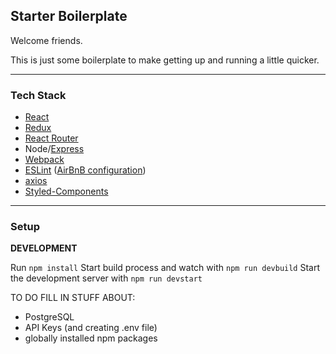 Starter Boilerplate
---
 
Welcome friends.

This is just some boilerplate to make getting up and running a little quicker.

---

### Tech Stack

* [React](https://www.npmjs.com/package/react)
* [Redux](https://www.npmjs.com/package/redux)
* [React Router](https://www.npmjs.com/package/react-router-dom) 
* Node/[Express](https://www.npmjs.com/package/express)
* [Webpack](https://www.npmjs.com/package/webpack)
* [ESLint](https://www.npmjs.com/package/eslint) ([AirBnB configuration](https://www.npmjs.com/package/eslint-config-airbnb))
* [axios](https://www.npmjs.com/package/axios)
* [Styled-Components](https://www.npmjs.com/package/styled-components)

---
 
### Setup

**DEVELOPMENT**

  Run `npm install`
  Start build process and watch with `npm run devbuild`
  Start the development server with `npm run devstart`
 
 TO DO FILL IN STUFF ABOUT:

  * PostgreSQL
  * API Keys (and creating .env file)
  * globally installed npm packages
  
  
